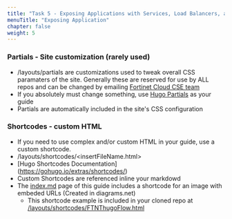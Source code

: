 ```yaml
---
title: "Task 5 - Exposing Applications with Services, Load Balancers, and Ingress"
menuTitle: "Exposing Application"
chapter: false
weight: 5
---
```


### Partials - Site customization (rarely used)

- /layouts/partials are customizations used to tweak overall CSS paramaters of the site.  Generally these are reserved for use by ALL repos and can be changed by emailing [Fortinet Cloud CSE team](mailto:fortinetcloudcse@fortinet.com)
- If you absolutely must change something, use [Hugo Partials](https://gohugo.io/templates/partials/) as your guide
- Partials are automatically included in the site's CSS configuration

### Shortcodes - custom HTML 

- If you need to use complex and/or custom HTML in your guide, use a custom shortcode.
- /layouts/shortcodes/<insertFileName.html>
- [Hugo Shortcodes Documentation] (https://gohugo.io/extras/shortcodes/)
- Custom Shortcodes are referenced inline your markdowd
- The [index.md](https://github.com/FortinetCloudCSE/UserRepo/blob/main/content/_index.md) page of this guide includes a shortcode for an image with embeded URLs (Created in diagrams.net)
  - This shortcode example is included in your cloned repo at [/layouts/shortcodes/FTNThugoFlow.html](https://github.com/FortinetCloudCSE/UserRepo/blob/main/layouts/shortcodes/FTNThugoFlow.html)
